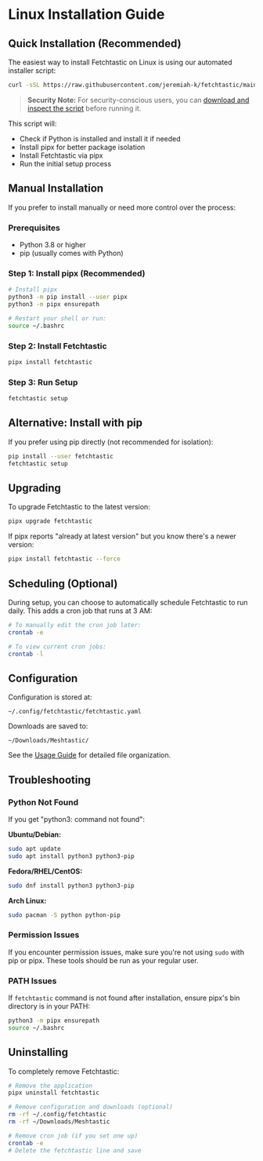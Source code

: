 # Linux Installation Guide

## Quick Installation (Recommended)

The easiest way to install Fetchtastic on Linux is using our automated installer script:

```bash
curl -sSL https://raw.githubusercontent.com/jeremiah-k/fetchtastic/main/src/fetchtastic/tools/setup_fetchtastic.sh | bash
```

> **Security Note:** For security-conscious users, you can [download and inspect the script](https://raw.githubusercontent.com/jeremiah-k/fetchtastic/main/src/fetchtastic/tools/setup_fetchtastic.sh) before running it.

This script will:

- Check if Python is installed and install it if needed
- Install pipx for better package isolation
- Install Fetchtastic via pipx
- Run the initial setup process

## Manual Installation

If you prefer to install manually or need more control over the process:

### Prerequisites

- Python 3.8 or higher
- pip (usually comes with Python)

### Step 1: Install pipx (Recommended)

```bash
# Install pipx
python3 -m pip install --user pipx
python3 -m pipx ensurepath

# Restart your shell or run:
source ~/.bashrc
```

### Step 2: Install Fetchtastic

```bash
pipx install fetchtastic
```

### Step 3: Run Setup

```bash
fetchtastic setup
```

## Alternative: Install with pip

If you prefer using pip directly (not recommended for isolation):

```bash
pip install --user fetchtastic
fetchtastic setup
```

## Upgrading

To upgrade Fetchtastic to the latest version:

```bash
pipx upgrade fetchtastic
```

If pipx reports "already at latest version" but you know there's a newer version:

```bash
pipx install fetchtastic --force
```

## Scheduling (Optional)

During setup, you can choose to automatically schedule Fetchtastic to run daily. This adds a cron job that runs at 3 AM:

```bash
# To manually edit the cron job later:
crontab -e

# To view current cron jobs:
crontab -l
```

## Configuration

Configuration is stored at:

```text
~/.config/fetchtastic/fetchtastic.yaml
```

Downloads are saved to:

```text
~/Downloads/Meshtastic/
```

See the [Usage Guide](usage-guide.md#file-organization) for detailed file organization.

## Troubleshooting

### Python Not Found

If you get "python3: command not found":

**Ubuntu/Debian:**

```bash
sudo apt update
sudo apt install python3 python3-pip
```

**Fedora/RHEL/CentOS:**

```bash
sudo dnf install python3 python3-pip
```

**Arch Linux:**

```bash
sudo pacman -S python python-pip
```

### Permission Issues

If you encounter permission issues, make sure you're not using `sudo` with pip or pipx. These tools should be run as your regular user.

### PATH Issues

If `fetchtastic` command is not found after installation, ensure pipx's bin directory is in your PATH:

```bash
python3 -m pipx ensurepath
source ~/.bashrc
```

## Uninstalling

To completely remove Fetchtastic:

```bash
# Remove the application
pipx uninstall fetchtastic

# Remove configuration and downloads (optional)
rm -rf ~/.config/fetchtastic
rm -rf ~/Downloads/Meshtastic

# Remove cron job (if you set one up)
crontab -e
# Delete the fetchtastic line and save
```
